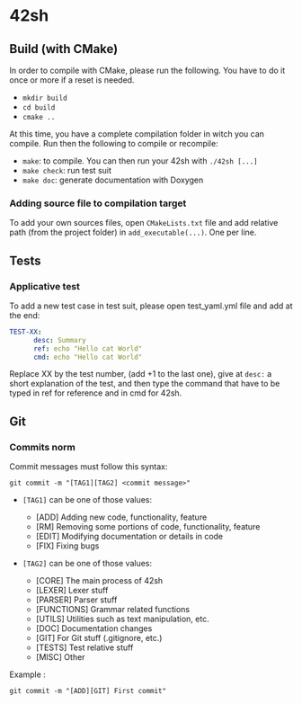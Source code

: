 # 42sh

## Build (with CMake)

In order to compile with CMake, please run the following. You have to do it once
or more if a reset is needed.

* ``mkdir build``
* ``cd build``
* ``cmake ..``

At this time, you have a complete compilation folder in witch you can compile.
Run then the following to compile or recompile:

* ``make``: to compile. You can then run your 42sh with ``./42sh [...]``
* ``make check``: run test suit
* ``make doc``: generate documentation with Doxygen

### Adding source file to compilation target

To add your own sources files, open ``CMakeLists.txt`` file and add relative
path (from the project folder) in ``add_executable(...)``. One per line.

## Tests

### Applicative test

To add a new test case in test suit, please open test_yaml.yml file and add at
the end:

```yaml
TEST-XX:
      desc: Summary
      ref: echo "Hello cat World"
      cmd: echo "Hello cat World"
```
      
Replace XX by the test number, (add +1 to the last one), give at ``desc:`` a
short explanation of the test, and then type the command that have to be typed
in ref for reference and in cmd for 42sh.

## Git

### Commits norm

Commit messages must follow this syntax:

``git commit -m "[TAG1][TAG2] <commit message>"``

* ``[TAG1]`` can be one of those values:
    * [ADD] Adding new code, functionality, feature
    * [RM] Removing some portions of code, functionality, feature
    * [EDIT] Modifying documentation or details in code
    * [FIX] Fixing bugs

* ``[TAG2]`` can be one of those values:
    * [CORE] The main process of 42sh
    * [LEXER] Lexer stuff
    * [PARSER] Parser stuff
    * [FUNCTIONS] Grammar related functions
    * [UTILS] Utilities such as text manipulation, etc.
    * [DOC] Documentation changes
    * [GIT] For Git stuff (.gitignore, etc.)
    * [TESTS] Test relative stuff
    * [MISC] Other

Example :

``git commit -m "[ADD][GIT] First commit"``